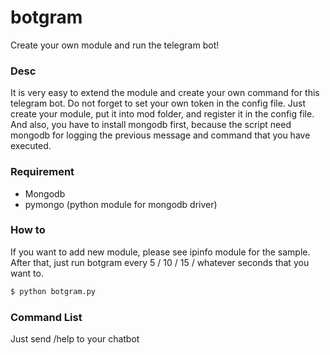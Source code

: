 # botgram
Create your own module and run the telegram bot!

### Desc
It is very easy to extend the module and create your own command for this telegram bot. Do not forget to set your own token in the config file.
Just create your module, put it into mod folder, and register it in the config file. And also, you have to install mongodb first, because the script need mongodb for logging the previous message and command that you have executed.

### Requirement
- Mongodb
- pymongo (python module for mongodb driver)

### How to
If you want to add new module, please see ipinfo module for the sample. After that, just run botgram every 5 / 10 / 15 / whatever seconds that you want to.

```sh
$ python botgram.py
```

### Command List
Just send /help to your chatbot